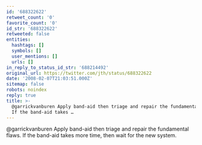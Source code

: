 ```yaml
---
id: '688322622'
retweet_count: '0'
favorite_count: '0'
id_str: '688322622'
retweeted: false
entities:
  hashtags: []
  symbols: []
  user_mentions: []
  urls: []
in_reply_to_status_id_str: '688214492'
original_url: https://twitter.com/jth/status/688322622
date: '2008-02-07T21:03:51.000Z'
sitemap: false
robots: noindex
reply: true
title: >-
  @garrickvanburen Apply band-aid then triage and repair the fundamental flaws.
  If the band-aid takes …
---
```


@garrickvanburen Apply band-aid then triage and repair the fundamental flaws. If the band-aid takes more time, then wait for the new system.
